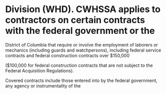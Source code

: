 # Division (WHD). CWHSSA applies to contractors on certain contracts with the federal government or the

District of Columbia that require or involve the employment of laborers or mechanics (including guards and watchpersons), including federal service contracts and federal construction contracts over $150,000

($100,000 for federal construction contracts that are not subject to the Federal Acquisition Regulations).

Covered contracts include those entered into by the federal government, any agency or instrumentality of the